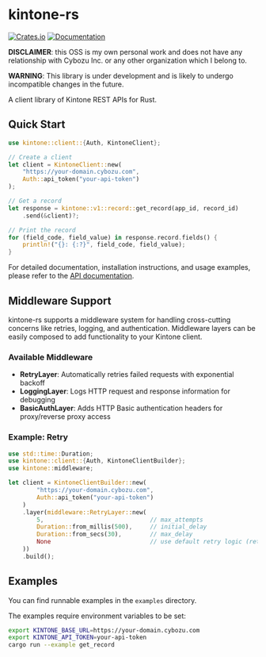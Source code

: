 # kintone-rs

[![Crates.io](https://img.shields.io/crates/v/kintone.svg)](https://crates.io/crates/kintone)
[![Documentation](https://docs.rs/kintone/badge.svg)](https://docs.rs/kintone)

**DISCLAIMER**: this OSS is my own personal work and does not have any relationship with Cybozu Inc. or any other organization which I belong to.

**WARNING**: This library is under development and is likely to undergo incompatible changes in the future.

A client library of Kintone REST APIs for Rust.

## Quick Start

```rust
use kintone::client::{Auth, KintoneClient};

// Create a client
let client = KintoneClient::new(
    "https://your-domain.cybozu.com",
    Auth::api_token("your-api-token")
);

// Get a record
let response = kintone::v1::record::get_record(app_id, record_id)
    .send(&client)?;

// Print the record
for (field_code, field_value) in response.record.fields() {
    println!("{}: {:?}", field_code, field_value);
}
```

For detailed documentation, installation instructions, and usage examples, please refer to the [API documentation](https://docs.rs/kintone).

## Middleware Support

kintone-rs supports a middleware system for handling cross-cutting concerns like retries, logging, and authentication. Middleware layers can be easily composed to add functionality to your Kintone client.

### Available Middleware

- **RetryLayer**: Automatically retries failed requests with exponential backoff
- **LoggingLayer**: Logs HTTP request and response information for debugging
- **BasicAuthLayer**: Adds HTTP Basic authentication headers for proxy/reverse proxy access

### Example: Retry

```rust
use std::time::Duration;
use kintone::client::{Auth, KintoneClientBuilder};
use kintone::middleware;

let client = KintoneClientBuilder::new(
        "https://your-domain.cybozu.com",
        Auth::api_token("your-api-token")
    )
    .layer(middleware::RetryLayer::new(
        5,                              // max_attempts
        Duration::from_millis(500),     // initial_delay
        Duration::from_secs(30),        // max_delay
        None                            // use default retry logic (retries any errors)
    ))
    .build();
```

## Examples

You can find runnable examples in the `examples` directory.

The examples require environment variables to be set:

```bash
export KINTONE_BASE_URL=https://your-domain.cybozu.com
export KINTONE_API_TOKEN=your-api-token
cargo run --example get_record
```
